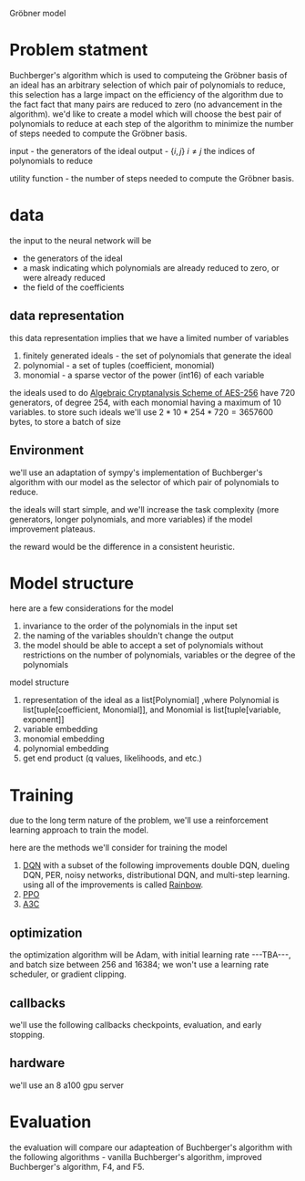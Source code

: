 Gröbner model

# Problem statment
Buchberger's algorithm which is used to computeing the Gröbner basis of an ideal has an arbitrary selection of which pair of polynomials to reduce, this selection has a large impact on the efficiency of the algorithm due to the fact fact that many pairs are reduced to zero (no advancement in the algorithm).
we'd like to create a model which will choose the best pair of polynomials to reduce at each step of the algorithm to minimize the number of steps needed to compute the Gröbner basis.

input - the generators of the ideal
output - $\{i,j\}$ $i\neq j$ the indices of polynomials to reduce

utility function - the number of steps needed to compute the Gröbner basis.

# data
the input to the neural network will be
- the generators of the ideal
- a mask indicating which polynomials are already reduced to zero, or were already reduced
- the field of the coefficients

## data representation
this data representation implies that we have a limited number of variables
1. finitely generated ideals - the set of polynomials that generate the ideal
2. polynomial - a set of tuples (coefficient, monomial)
3. monomial - a sparse vector of the power (int16) of each variable

the ideals used to do [Algebraic Cryptanalysis Scheme of AES-256](https://onlinelibrary.wiley.com/doi/pdf/10.1155/2017/9828967) have 720 generators, of degree 254, with each monomial having a maximum of 10 variables.
to store such ideals we'll use $2*10*254*720=3657600$ bytes, to store a batch of size

## Environment
we'll use an adaptation of sympy's implementation of Buchberger's algorithm with our model as the selector of which pair of polynomials to reduce.

the ideals will start simple, and we'll increase the task complexity (more generators, longer polynomials, and more variables) if the model improvement plateaus.

the reward would be the difference in a consistent heuristic.

# Model structure
here are a few considerations for the model
1. invariance to the order of the polynomials in the input set
2. the naming of the variables shouldn't change the output
3. the model should be able to accept a set of polynomials without restrictions on the number of polynomials, variables or the degree of the polynomials

model structure
1. representation of the ideal as a list[Polynomial] ,where Polynomial is list[tuple[coefficient, Monomial]], and Monomial is list[tuple[variable, exponent]]
2. variable embedding
3. monomial embedding
4. polynomial embedding
5. get end product (q values, likelihoods, and etc.)

# Training
due to the long term nature of the problem, we'll use a reinforcement learning approach to train the model.

here are the methods we'll consider for training the model
1. [DQN](https://proceedings.neurips.cc/paper/2016/file/8d8818c8e140c64c743113f563cf750f-Paper.pdf) with a subset of the following improvements double DQN, dueling DQN, PER, noisy networks, distributional DQN, and multi-step learning. using all of the improvements is called [Rainbow](https://arxiv.org/pdf/1710.02298).
2. [PPO](https://arxiv.org/pdf/1707.06347)
3. [A3C](https://arxiv.org/pdf/1602.01783)

## optimization
the optimization algorithm will be Adam, with initial learning rate ---TBA---, and batch size between 256 and 16384; we won't use a learning rate scheduler, or gradient clipping.

## callbacks
we'll use the following callbacks checkpoints, evaluation, and early stopping.

## hardware
we'll use an 8 a100 gpu server

# Evaluation
the evaluation will compare our adapteation of Buchberger's algorithm with the following algorithms - vanilla Buchberger's algorithm, improved Buchberger's algorithm, F4, and F5.
